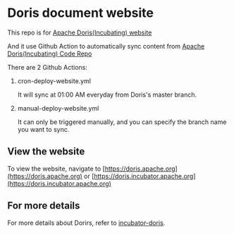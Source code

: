 <!-- 
Licensed to the Apache Software Foundation (ASF) under one
or more contributor license agreements.  See the NOTICE file
distributed with this work for additional information
regarding copyright ownership.  The ASF licenses this file
to you under the Apache License, Version 2.0 (the
"License"); you may not use this file except in compliance
with the License.  You may obtain a copy of the License at

  http://www.apache.org/licenses/LICENSE-2.0

Unless required by applicable law or agreed to in writing,
software distributed under the License is distributed on an
"AS IS" BASIS, WITHOUT WARRANTIES OR CONDITIONS OF ANY
KIND, either express or implied.  See the License for the
specific language governing permissions and limitations
under the License.
-->

# Doris document website

This repo is for [Apache Doris(Incubating) website](https://doris.apache.org)

And it use Github Action to automatically sync content from [Apache Doris(Incubating) Code Repo](https://github.com/apache/incubator-doris)

There are 2 Github Actions:

1. cron-deploy-website.yml

    It will sync at 01:00 AM everyday from Doris's master branch.

2. manual-deploy-website.yml

    It can only be triggered manually, and you can specify the branch name you want to sync.

## View the website

To view the website, navigate to 
[https://doris.apache.org](https://doris.apache.org) 
or
[https://doris.incubator.apache.org](https://doris.incubator.apache.org)

## For more details

For more details about Dorirs, refer to [incubator-doris](https://github.com/apache/incubator-doris/blob/master/docs/README.md).


